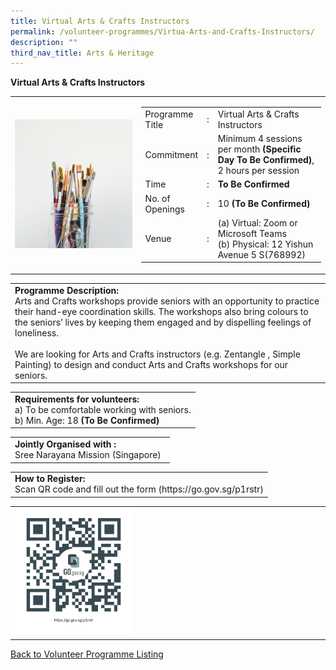 ```yaml
---
title: Virtual Arts & Crafts Instructors
permalink: /volunteer-programmes/Virtua-Arts-and-Crafts-Instructors/
description: ""
third_nav_title: Arts & Heritage
---
```

**Virtual Arts & Crafts Instructors**

<table border="0" width="100%">
	<tr>
		<td width="40%">
			<img src="/images/Arts%20&%20Crafts.png" style="width=200px;height=auto;"/>
		</td>
		<td width="60%">
			<table border="0" width="100%">
				<tr>
					<td width="20%">
						Programme Title
					</td>
					<td width="5%">
						:
					</td>
					<td  width="75%">
						Virtual Arts & Crafts Instructors
					</td>
				</tr>
				<tr>
					<td width="20%">
						Commitment
					</td>
					<td width="5%">
						:
					</td>
					<td  width="75%">
						   Minimum 4 sessions per month <b>(Specific Day To Be Confirmed)</b>, 2 hours per session
					</td>
				</tr>
				<tr>
					<td width="20%">
						Time
					</td>
					<td width="5%">
						:
					</td>
					<td  width="75%">
						<b>To Be Confirmed</b> 
					</td>
				</tr>
				<tr>
					<td width="20%">
						No. of Openings
					</td>
					<td width="5%">
						:
					</td>
					<td  width="75%">
						10 <b>(To Be Confirmed)</b>
					</td>
				</tr>
				<tr>
					<td width="20%">
						Venue
					</td>
					<td width="5%">
						:
					</td>
					<td  width="75%">
						(a)	   Virtual: Zoom or Microsoft Teams
<br>(b)	Physical: 12 Yishun Avenue 5 S(768992)
					</td>
				</tr>
			</table>
		</td>
	</tr>
</table>

<table border="0" width="100%">
	<tr>
		<td>
			<b>Programme Description:</b><br>
			   Arts and Crafts workshops provide seniors with an opportunity to practice their hand-eye coordination skills. The workshops also bring colours to the seniors’ lives by keeping them engaged and by dispelling feelings of loneliness.<br>
<br>We are looking for Arts and Crafts instructors (e.g. Zentangle , Simple Painting) to design and conduct Arts and Crafts workshops for our seniors.
		</td>
	</tr>
</table>

<table border="0" width="100%">
	<tr>
		<td>
			<b>Requirements for volunteers:</b><br>
			a) To be comfortable working with seniors.
<br>b)	Min. Age: 18 <b>(To Be Confirmed)</b>
 <br>
		</td>
	</tr>
</table>

<table border="0" width="100%">
	<tr>
		<td>
			<b>Jointly Organised with :</b><br>Sree Narayana Mission (Singapore)
			&nbsp;
		</td>
	</tr>
</table>

<table border="0" width="100%">
	<tr>
		<td>
			<b>How to Register:</b><br>
			Scan QR code and fill out the form (https://go.gov.sg/p1rstr)<br>
		</td>
	</tr>
</table>

<table border="0" width="100%">
	<tr>
		<td width="40%">
			<img src="/images/Virtual%20Art%20&%20Craft-QR.png" style="width=200px;height=auto;"/>
		</td>
		<td>
			&nbsp;
		</td>
	</tr>
	</table>
	
<a href="/volunteer-programmes/Programmes">
	Back to Volunteer Programme Listing
	</a>